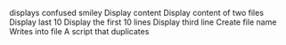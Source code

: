 displays confused smiley
Display content
Display content of two files
Display last 10
Display the first 10 lines
Display third line
Create file name
Writes into file
A script that duplicates
